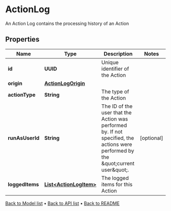 

# ActionLog

An Action Log contains the processing history of an Action

## Properties

| Name | Type | Description | Notes |
|------------ | ------------- | ------------- | -------------|
|**id** | **UUID** | Unique identifier of the Action |  |
|**origin** | [**ActionLogOrigin**](ActionLogOrigin.md) |  |  |
|**actionType** | **String** | The type of the Action |  |
|**runAsUserId** | **String** | The ID of the user that the Action was performed by.  If not specified, the actions were performed by the \&quot;current user\&quot;. |  [optional] |
|**loggedItems** | [**List&lt;ActionLogItem&gt;**](ActionLogItem.md) | The logged items for this Action |  |



[Back to Model list](../README.md#documentation-for-models) &#8226; [Back to API list](../README.md#documentation-for-api-endpoints) &#8226; [Back to README](../README.md)



